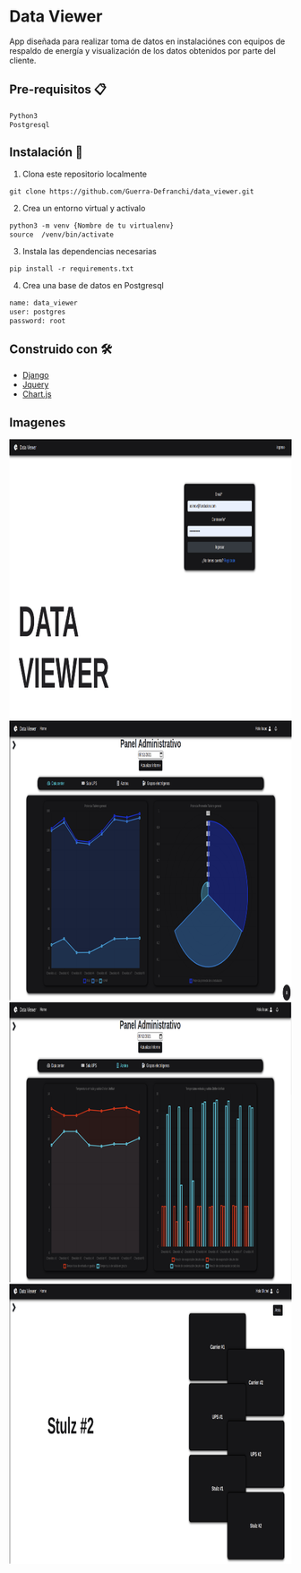 # Data Viewer

App diseñada para realizar toma de datos en instalaciónes con  equipos de respaldo de energía y visualización de los datos obtenidos por parte del cliente.

## Pre-requisitos 📋
```
Python3
Postgresql
```

## Instalación 🔧

1. Clona este repositorio localmente
```
git clone https://github.com/Guerra-Defranchi/data_viewer.git
```
2. Crea un entorno virtual y activalo 
```
python3 -m venv {Nombre de tu virtualenv}
source  /venv/bin/activate
```
3. Instala las dependencias necesarias
```
pip install -r requirements.txt
```
4. Crea una base de datos en Postgresql
```
name: data_viewer
user: postgres
password: root
```
## Construido con 🛠️
* [Django](https://www.djangoproject.com/)
* [Jquery](https://jquery.com/)
* [Chart.js](https://www.chartjs.org/)

## Imagenes 

<img src="/assets/img/data_viewer_landingpage.png" width="900" height="500">

<img src="/assets/img/data_viewer_admin_main.png" width="900" height="500">

<img src="/assets/img/data_viewer_roof.png" width="900" height="500">

<img src="/assets/img/data_viewer_tech_view.png" width="900" height="500">



